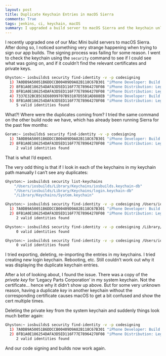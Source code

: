 ```yaml
---
layout: post
title: Duplicate Keychain Entries in macOS Sierra
comments: True
tags: jenkins, ci, keychain, macOS
summary: I upgraded a build server to macOS Sierra and the keychain unlocking stopped working, here is how I fixed it.
---
```


I recently upgraded one of our Mac Mini build servers to macOS Sierra. After doing so, I noticed something very strange happening when trying to sign our app builds. The signing process was failing for some reason. I went to check the keychain using the `security` command to see if I could see what was going on, and if it couldn’t find the relevant certificates and private keys.

```sh
Ghyston:~ iosbuilds$ security find-identity -v -p codesigning
  1) 7A0DB9A50051B6DDCCB00409D9A82B118C67B301 "iPhone Developer: Build Master (FBC3BVZSH8)"
  2) 8FB1A0E186254DAFA3D5ED116F77E78964278F08 "iPhone Distribution: Legacy Parts Corporation (9Q5433VBYW)"
  3) 8FB1A0E186254DAFA3D5ED116F77E78964278F08 "iPhone Distribution: Legacy Parts Corporation (9Q5433VBYW)"
  4) 7337E32BCB5C6E68099707B93107D55B1AD888EB "iPhone Developer: Build Master (FBC3BVZSH8)"
  5) 8FB1A0E186254DAFA3D5ED116F77E78964278F08 "iPhone Distribution: Legacy Parts Corporation (9Q5433VBYW)"
     5 valid identities found
```

What?! Where were the duplicates coming from? I tried the same command on the other build node we have, which has already been running Sierra for the past few months:

```sh
Goram:~ iosbuilds$ security find-identity -v -p codesigning
  1) 7A0DB9A50051B6DDCCB00409D9A82B118C67B301 "iPhone Developer: Build Master (FBC3BVZSH8)"
  2) 8FB1A0E186254DAFA3D5ED116F77E78964278F08 "iPhone Distribution: Legacy Parts Corporation (9Q5433VBYW)"
     2 valid identities found
```

That is what I’d expect.

The very odd thing is that if I look in each of the keychains in my keychain path manually I can’t see any duplicates:

```sh
Ghyston:~ iosbuilds$ security list-keychains
    "/Users/iosbuilds/Library/Keychains/iosbuilds.keychain-db"
    "/Users/iosbuilds/Library/Keychains/login.keychain-db"
    "/Library/Keychains/System.keychain"

Ghyston:~ iosbuilds$ security find-identity -v -p codesigning /Users/iosbuilds/Library/Keychains/iosbuilds.keychain-db
  1) 7A0DB9A50051B6DDCCB00409D9A82B118C67B301 "iPhone Developer: Build Master (FBC3BVZSH8)"
  2) 8FB1A0E186254DAFA3D5ED116F77E78964278F08 "iPhone Distribution: Legacy Parts Corporation (9Q5433VBYW)"
     2 valid identities found

Ghyston:~ iosbuilds$ security find-identity -v -p codesigning /Library/Keychains/System.keychain
     0 valid identities found

Ghyston:~ iosbuilds$ security find-identity -v -p codesigning /Users/iosbuilds/Library/Keychains/login.keychain-db
     0 valid identities found
```

I tried exporting, deleting, re-importing the entries in my keychains. I tried creating new login keychain. Rebooting, etc. Still couldn’t work out why it was displaying the duplicate keychain entries.

After a lot of looking about, I found the issue. There was a copy of the *private key* for ‘Legacy Parts Corporation’ in my system keychain. Not the certificate… hence why it didn’t show up above. But for some very unknown reason, having a duplicate *key* in another keychain without the corresponding certificate causes macOS to get a bit confused and show the cert multiple times. 

Deleting the private key from the system keychain and suddenly things look much better again:

```sh
Ghyston:~ iosbuilds$ security find-identity -v -p codesigning 
  1) 7A0DB9A50051B6DDCCB00409D9A82B118C67B301 "iPhone Developer: Build Master (FBC3BVZSH8)"
  2) 8FB1A0E186254DAFA3D5ED116F77E78964278F08 "iPhone Distribution: Legacy Parts Corporation (9Q5433VBYW)"
     2 valid identities found
```

And our code signing and builds now work again.
